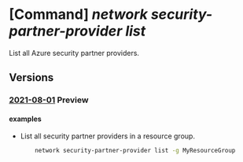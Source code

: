 # [Command] _network security-partner-provider list_

List all Azure security partner providers.

## Versions

### [2021-08-01](/Resources/mgmt-plane/L3N1YnNjcmlwdGlvbnMve30vcHJvdmlkZXJzL21pY3Jvc29mdC5uZXR3b3JrL3NlY3VyaXR5cGFydG5lcnByb3ZpZGVycw==/2021-08-01.xml) **Preview**

<!-- mgmt-plane /subscriptions/{}/providers/microsoft.network/securitypartnerproviders 2021-08-01 -->
<!-- mgmt-plane /subscriptions/{}/resourcegroups/{}/providers/microsoft.network/securitypartnerproviders 2021-08-01 -->

#### examples

- List all security partner providers in a resource group.
    ```bash
        network security-partner-provider list -g MyResourceGroup
    ```
